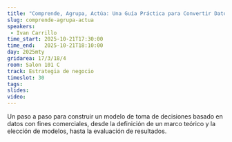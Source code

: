 ```yaml
---
title: "Comprende, Agrupa, Actúa: Una Guía Práctica para Convertir Datos en Decisiones"
slug: comprende-agrupa-actua
speakers:
 - Ivan Carrillo
time_start: 2025-10-21T17:30:00
time_end:   2025-10-21T18:10:00
day: 2025mty
gridarea: 17/3/18/4
room: Salon 101 C
track: Estrategia de negocio
timeslot: 30
tags:
slides: 
video: 
---
```


Un paso a paso para construir un modelo de toma de decisiones basado en datos con fines comerciales, desde la definición de un marco teórico y la elección de modelos, hasta la evaluación de resultados.